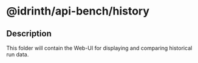 # @idrinth/api-bench/history

## Description

This folder will contain the Web-UI for displaying and comparing historical run data.
